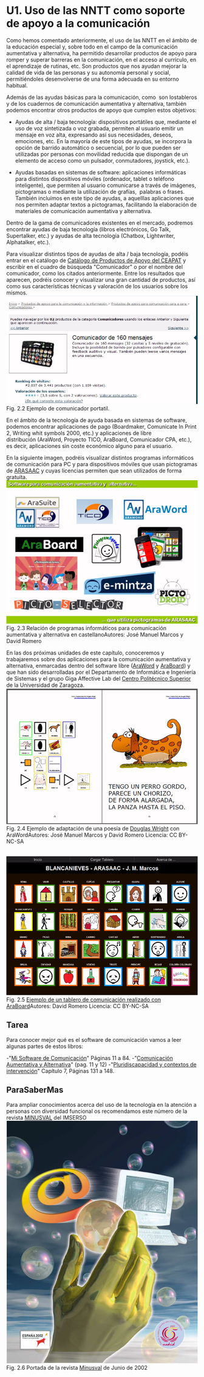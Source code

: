 
# U1. Uso de las NNTT como soporte de apoyo a la comunicación

Como hemos comentado anteriormente, el uso de las NNTT en el ámbito de la educación especial y, sobre todo en el campo de la comunicación aumentativa y alternativa, ha permitido desarrollar productos de apoyo para romper y superar barreras en la comunicación, en el acceso al currículo, en el aprendizaje de rutinas, etc. Son productos que nos ayudan mejorar la calidad de vida de las personas y su autonomía personal y social, permitiéndoles desenvolverse de una forma adecuada en su entorno habitual.

Además de las ayudas básicas para la comunicación, como  son lostableros y de los cuadernos de comunicación aumentativa y alternativa, también podemos encontrar otros productos de apoyo que cumplen estos objetivos:

- Ayudas de alta / baja tecnología: dispositivos portátiles que, mediante el uso de voz sintetizada o voz grabada, permiten al usuario emitir un mensaje en voz alta, expresando así sus necesidades, deseos, emociones, etc. En la mayoría de este tipos de ayudas, se incorpora la opción de barrido automático o secuencial, por lo que pueden ser utilizadas por personas con movilidad reducida que dispongan de un elemento de acceso como un pulsador, conmutadores, joystick, etc.). 

- Ayudas basadas en sistemas de software: aplicaciones informáticas para distintos dispositivos móviles (ordenador, tablet o teléfono inteligente), que permiten al usuario comunicarse a través de imágenes, pictogramas o mediante la utilización de grafías,  palabras o frases. También incluímos en este tipo de ayudas, a aquelllas aplicaciones que nos permiten adaptar textos a pictogramas, facilitando la elaboración de materiales de comunicación aumentativa y alternativa.

Dentro de la gama de comunicadores existentes en el mercado, podremos encontrar ayudas de baja tecnología (libros electrónicos, Go Talk, Supertalker, etc.) y ayudas de alta tecnología (Chatbox, Lightwriter, Alphatalker, etc.).

Para visualizar distintos tipos de ayudas de alta / baja tecnología, podéis entrar en el catálogo de [Catálogo de Productos de Apoyo del CEAPAT](http://www.ceapat.es/ceapat_01/cat_apo/catalogo/index.htm) y escribir en el cuadro de búsqueda "Comunicador" o por el nombre del comunicador, como los citados anteriormente. Entre los resultados que aparecen, podréis conocer y visualizar una gran cantidad de productos, así como sus características técnicas y valoración de los usuarios sobre los mismos.
![](img/CEAPAT.jpg)
Fig. 2.2 Ejemplo de comunicador portatil. 

En el ámbito de la tecnología de ayuda basada en sistemas de software, podemos encontrar aplicaciones de pago (Boardmaker, Comunicate In Print 2, Writing whit symbols 2000, etc.) y aplicaciones de libre distribución (AraWord, Proyecto TICO, AraBoard, Comunicador CPA, etc.), es decir, aplicaciones sin coste económico alguno para el usuario.

En la siguiente imagen, podréis visualizar distintos programas informáticos de comunicación para PC y para dispositivos móviles que usan pictogramas de [ARASAAC](http://arasaac.org/) y cuyas licencias permiten que sean utilizados de forma gratuita.
![](img/SOFT.jpg)
Fig. 2.3 Relación de programas informáticos para comunicación aumentativa y alternativa en castellanoAutores: José Manuel Marcos y David Romero

En las dos próximas unidades de este capítulo, conoceremos y trabajaremos sobre dos aplicaciones para la comunicación aumentativa y alternativa, enmarcadas dentro del software libre ([AraWord](http://arasuite.proyectotico.es/index.php?title=AraWord) y [AraBoard](http://giga.cps.unizar.es/affectivelab/araboard.html)) y que han sido desarrolladas por el Departamento de Informática e Ingeniería de Sistemas y el grupo Giga Affective Lab del [Centro Politécnico Superior](https://eina.unizar.es/) de la Universidad de Zaragoza.
![](img/Tengo_un_perro_asi_ARASAAC.jpg)
Fig. 2.4 Ejemplo de adaptación de una poesía de [Douglas Wright](http://arasaac.org/materiales.php?id_material=578) con AraWordAutores: José Manuel Marcos y David Romero Licencia: CC BY-NC-SA

 
![](img/ARABOARD.jpg)
Fig. 2.5 [Ejemplo de un tablero de comunicación realizado con AraBoard](http://arasaac.org/materiales.php?id_material=755)Autores: David Romero Licencia: CC BY-NC-SA

## Tarea

Para conocer mejor qué es el software de comunicación vamos a leer algunas partes de estos libros:

-"[Mi Software de Comunicación](http://www.ceapat.es/InterPresent2/groups/imserso/documents/binario/softwarecomunicacion.pdf)" Páginas 11 a 84.
-"[Comunicación Aumentativa y Alternativa](http://www.ceapat.es/InterPresent2/groups/imserso/documents/binario/comunicacinaumentativayalterna.pdf)" (pag. 11 y 12)
-"[Pluridiscapacidad y contextos de intervención](http://diposit.ub.edu/dspace/bitstream/2445/33059/7/Pluridiscapacidad_contexto_131030_.pdf)" Capítulo 7, Páginas 131 a 148.

## ParaSaberMas

Para ampliar conocimientos acerca del uso de la tecnología en la atención a personas con diversidad funcional os recomendamos este número de la revista [MINUSVAL](http://sid.usal.es/minusval.aspx?ID=2002esp1) del IMSERSO
![](img/minusval.png)
Fig. 2.6 Portada de la revista [Minusval](http://sid.usal.es/minusval.aspx?ID=2002esp1) de Junio de 2002



